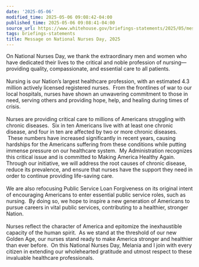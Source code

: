 ```yaml
---
date: '2025-05-06'
modified_time: 2025-05-06 09:08:42-04:00
published_time: 2025-05-06 09:08:41-04:00
source_url: https://www.whitehouse.gov/briefings-statements/2025/05/message-on-national-nurses-day-2025/
tags: briefings-statements
title: Message on National Nurses Day, 2025
---
```

 
On National Nurses Day, we thank the extraordinary men and women who
have dedicated their lives to the critical and noble profession of
nursing—providing quality, compassionate, and essential care to all
patients.  
   
Nursing is our Nation’s largest healthcare profession, with an estimated
4.3 million actively licensed registered nurses.  From the frontlines of
war to our local hospitals, nurses have shown an unwavering commitment
to those in need, serving others and providing hope, help, and healing
during times of crisis.    
   
Nurses are providing critical care to millions of Americans struggling
with chronic diseases.  Six in ten Americans live with at least one
chronic disease, and four in ten are affected by two or more chronic
diseases.  These numbers have increased significantly in recent years,
causing hardships for the Americans suffering from these conditions
while putting immense pressure on our healthcare system.  My
Administration recognizes this critical issue and is committed to Making
America Healthy Again.  Through our initiative, we will address the root
causes of chronic disease, reduce its prevalence, and ensure that nurses
have the support they need in order to continue providing life-saving
care.  
   
We are also refocusing Public Service Loan Forgiveness on its original
intent of encouraging Americans to enter essential public service roles,
such as nursing.  By doing so, we hope to inspire a new generation of
Americans to pursue careers in vital public services, contributing to a
healthier, stronger Nation.  
   
Nurses reflect the character of America and epitomize the inexhaustible
capacity of the human spirit.  As we stand at the threshold of our new
Golden Age, our nurses stand ready to make America stronger and
healthier than ever before.  On this National Nurses Day, Melania and I
join with every citizen in extending our wholehearted gratitude and
utmost respect to these invaluable healthcare professionals.
